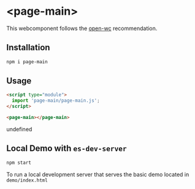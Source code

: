 # \<page-main>

This webcomponent follows the [open-wc](https://github.com/open-wc/open-wc) recommendation.

## Installation
```bash
npm i page-main
```

## Usage
```html
<script type="module">
  import 'page-main/page-main.js';
</script>

<page-main></page-main>
```

undefined

## Local Demo with `es-dev-server`
```bash
npm start
```
To run a local development server that serves the basic demo located in `demo/index.html`
